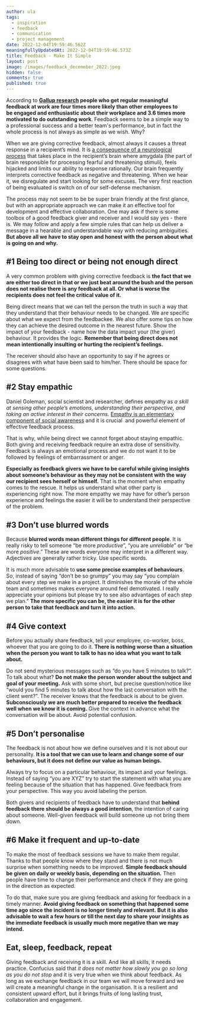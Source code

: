 ```yaml
---
author: ula
tags:
  - inspiration
  - feedback
  - communication
  - project management
date: 2022-12-04T19:59:46.562Z
meaningfullyUpdatedAt: 2022-12-04T19:59:46.573Z
title: Feedback - Make It Simple
layout: post
image: /images/feedback_decemeber_2022.jpeg
hidden: false
comments: true
published: true
---
```

According to **[Gallup research](https://www.gallup.com/workplace/357764/fast-feedback-fuels-performance.aspx) people who get regular meaningful feedback at work are four times more likely than other employees to be engaged and enthusiastic about their workplace and 3.6 times more motivated to do outstanding work**. Feedback seems to be a simple way to a professional success and a better team's performance, but in fact the whole process is not always as simple as we wish. Why? 

When we are giving corrective feedback, almost always it causes a threat response in a recipient’s mind. It is [a consequence of a neurological process](https://www.unleashed.company/post/how-to-give-brain-friendly-feedback) that takes place in the recipient’s brain where amygdala (the part of brain responsible for processing fearful and threatening stimuli), feels hijacked and limits our ability to response rationally. Our brain frequently interprets corrective feedback as negative and threatening. When we hear it, we disregulate and start looking for some excuses. The very first reaction of being evaluated is switch on of our self-defense mechanism. 

<GiphyEmbed url='https://giphy.com/gifs/108-tallboyz-social-math-TFIgEtwP7G6kj8UPQE' />

The process may not seem to be be super brain friendly at the first glance, but with an appropriate approach we can make it an effective tool for development and effective collaboration. One may ask if there is some toolbox of a good feedback giver and receiver and I would say yes - there is. We may follow and apply a few simple rules that can help us deliver a message in a hearable and understandable way with reducing ambiguities. **But above all we have to stay open and honest with the person about what is going on and why.**

## **\#1 Being too direct or being not enough direct** 

A very common problem with giving corrective feedback is **the fact that we are either too direct in that or we just beat around the bush and the person does not realise there is any feedback at all. Or what is worse the recipients does not feel the critical value of it.** 

Being direct means that we can tell the person the truth in such a way that they understand that their behaviour needs to be changed. We are specific about what we expect from the feedbackee. We also offer some tips on how they can achieve the desired outcome in the nearest future. Show the impact of your feedback - name how the data impact your (the giver) behaviour. It provides the logic. **Remember that being direct does not mean intentionally insulting or hurting the recipient’s feelings.** 

The receiver should also have an opportunity to say if he agrees or disagrees with what have been said to him/her. There should be space for some questions.

## **\#2 Stay empathic**

Daniel Goleman, social scientist and researcher, defines empathy as *a skill at sensing other people’s emotions, understanding their perspective, and taking an active interest in their concerns.* [Empathy is an elementary component of social awareness](https://ohio4h.org/sites/ohio4h/files/imce/Emotional%20Intelligence%20Background.pdf) and it is crucial  and powerful element of effective feedback process. 

That is why, while being direct we cannot forget about staying empathic. Both giving and receiving feedback require an extra dose of sensitivity. Feedback is always an emotional process and we do not want it to be followed by feelings of embarrassment or anger. 

<GiphyEmbed url='https://giphy.com/gifs/bobs-burgers-bob-bobs-burgers-belcher-4T77yfuugELMtel2uS' />

**Especially as feedback givers we have to be careful while giving insights about someone’s behaviour as they may not be consistent with the way our recipient sees herself or himself.** That is the moment when empathy comes to the rescue. It helps us understand what other party is experiencing right now. The more empathy we may have for other’s person experience and feelings the easier it will be to understand their perspective of the problem. 

## **\#3 Don’t use blurred words** 

Because **blurred words mean different things for different people**. It is really risky to tell someone “be more *productive*”, “you are *unreliable*” or “be more *positive*.” These are words everyone may interpret in a different way. Adjectives are generally rather tricky. Use specific words. 

<GiphyEmbed url='https://giphy.com/gifs/becausescience-nerdist-kyle-hill-because-science-fikcSiz20fgfT9M7XX' />

It is much more advisable to **use some precise examples of behaviours**. So, instead of saying “don’t be so grumpy” you may say “you complain about every step we make in a project. It diminishes the morale of the whole team and sometimes makes everyone around feel demotivated. I really appreciate your opinions but please try to see also advantages of each step we plan.” **The more specific you can be, the easier it is for the other person to take that feedback and turn it into action.**

## **\#4 Give context** 

Before you actually share feedback, tell your employee, co-worker, boss, whoever that you are going to do it. **There is nothing worse than a situation when the person you want to talk to has no idea what you want to talk about.** 

<GiphyEmbed url='https://giphy.com/gifs/netflix-daOrHfoE9sxowLnuRJ' />

Do not send mysterious messages such as “do you have 5 minutes to talk?”. To talk about what? **Do not make the person wonder about the subject and goal of your meeting.** Ask with some short, but precise question/notice like “would you find 5 minutes to talk about how the last conversation with the client went?”. The receiver knows that the feedback is about to be given. **Subconsciously we are much better prepared to receive the feedback well when we know it is coming.** Give the context in advance what the conversation will be about. Avoid potential confusion.

## **\#5 Don’t personalise** 

The feedback is not about how we define ourselves and it is not about our personality. **It is a tool that we can use to learn and change some of our behaviours, but it does not define our value as human beings.** 

Always try to focus on a particular behaviour, its impact and your feelings. Instead of saying “you are XYZ” try to start the statement with what you are feeling because of the situation that has happened. Give feedback from your perspective. This way you avoid labeling the person.

<GiphyEmbed url='https://giphy.com/gifs/thehappysensitive-nah-identity-labels-CEcB02dadAY8E7tbs0' />

Both givers and recipients of feedback have to understand that **behind feedback there should be always a good intention**, the intention of caring about someone. Well-given feedback will build someone up not bring them down. 

## **\#6 Make it frequent and up-to-date**

To make the most of feedback sessions we have to make them regular. Thanks to that people know where they stand and there is not much surprise when something needs to be improved. **Simple feedback should be given on daily or weekly basis, depending on the situation.** Then people have time to change their performance and check if they are going in the direction as expected.

To do that, make sure you are giving feedback and asking for feedback in a timely manner. **Avoid giving feedback on something that happened some time ago since the incident is no longer timely and relevant. But it is also advisable to wait a few hours or till the next day to share your insights as the immediate feedback is usually much more negative than we may intend.** 

## **Eat, sleep, feedback, repeat** 

Giving feedback and receiving it is a skill. And like all skills, it needs practice. Confucius said that *it does not matter how slowly you go so long as you do not stop* and it is very true when we think about feedback. As long as we exchange feedback in our team we will move forward and we will create a meaningful change in the organisation. It is a resilient and consistent upward effort, but it brings fruits of long lasting trust, collaboration and engagement.